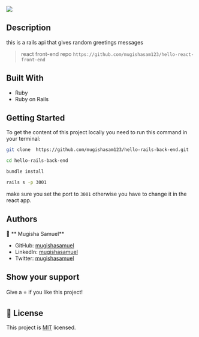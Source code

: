 ![](https://img.shields.io/badge/Microverse-blueviolet)

## Description

this is a rails api that gives random greetings messages

> react front-end repo
`https://github.com/mugishasam123/hello-react-front-end`

## Built With

- Ruby
- Ruby on Rails

## Getting Started

To get the content of this project locally you need to run this command in your terminal:

```bash
git clone  https://github.com/mugishasam123/hello-rails-back-end.git

cd hello-rails-back-end

bundle install

rails s -p 3001
```
make sure you set the port to `3001` otherwise  you have to change it in the react app.

## Authors

👤 ** Mugisha Samuel**

- GitHub: [mugishasamuel](https://github.com/mugishasam123)
- LinkedIn: [mugishasamuel](https://www.linkedin.com/in/mugisha-samuel-55a905208/)
- Twitter: [mugishasamuel](https://twitter.com/mugishasamuel42/)


## Show your support

Give a ⭐️ if you like this project!

## 📝 License

This project is [MIT](./LICENSE) licensed.